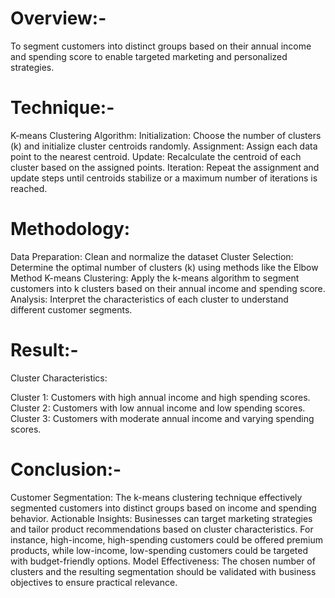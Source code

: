# Overview:-

To segment customers into distinct groups based on their annual income and spending score to enable targeted marketing and personalized strategies.


# Technique:-

K-means Clustering Algorithm:
Initialization: Choose the number of clusters (k) and initialize cluster centroids randomly.
Assignment: Assign each data point to the nearest centroid.
Update: Recalculate the centroid of each cluster based on the assigned points.
Iteration: Repeat the assignment and update steps until centroids stabilize or a maximum number of iterations is reached.


# Methodology:

Data Preparation: Clean and normalize the dataset
Cluster Selection: Determine the optimal number of clusters (k) using methods like the Elbow Method 
K-means Clustering: Apply the k-means algorithm to segment customers into k clusters based on their annual income and spending score.
Analysis: Interpret the characteristics of each cluster to understand different customer segments.


# Result:-
Cluster Characteristics:

Cluster 1: Customers with high annual income and high spending scores.
Cluster 2: Customers with low annual income and low spending scores.
Cluster 3: Customers with moderate annual income and varying spending scores.


# Conclusion:-

Customer Segmentation: The k-means clustering technique effectively segmented customers into distinct groups based on income and spending behavior.
Actionable Insights: Businesses can target marketing strategies and tailor product recommendations based on cluster characteristics.
For instance, high-income, high-spending customers could be offered premium products, while low-income, low-spending customers could be targeted with budget-friendly options.
Model Effectiveness: The chosen number of clusters and the resulting segmentation should be validated with business objectives to ensure practical relevance.


